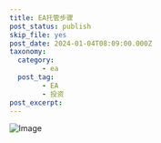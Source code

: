 ```yaml
---
title: EA托管步骤
post_status: publish
skip_file: yes
post_date: 2024-01-04T08:09:00.000Z
taxonomy:
  category:
        - ea
  post_tag:
        - EA
        - 投资
post_excerpt: 
---
```

![Image](https://images.unsplash.com/photo-1665581688232-de69dbcc2ffc?ixlib=rb-4.0.3&q=85&fm=jpg&crop=entropy&cs=srgb)